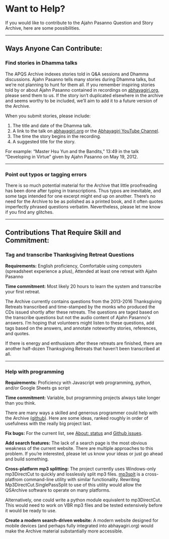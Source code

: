 <!--TITLE:Want to help?-->
<!--HTML <img src="../../pages/images/photos/Abhayagiri 20th Anniversary.jpg" alt="Preparing for Abhayagiri's 20th Anniversary Celebration" id="cover" title="Preparing for Abhayagiri's 20th Anniversary Celebration" align="bottom" width="200" border="0"/> -->
# Want to Help?
If you would like to contribute to the Ajahn Pasanno Question and Story Archive, here are some possibilities.

-----

## Ways Anyone Can Contribute:
### Find stories in Dhamma talks
The APQS Archive indexes stories told in Q&A sessions and Dhamma discussions. Ajahn Pasanno tells many stories during Dhamma talks, but we’re not planning to hunt for them all. If you remember inspiring stories told by or about Ajahn Pasanno contained in recordings on [abhayagiri.org](https://www.abhayagiri.org/talks), please send them to us. If the story isn’t duplicated elsewhere in the archive and seems worthy to be included, we’ll aim to add it to a future version of the Archive.

When you submit stories, please include:

1. The title and date of the Dhamma talk.
2. A link to the talk on [abhayagiri.org](https://www.abhayagiri.org/) or the [Abhayagiri YouTube Channel](https://www.youtube.com/channel/UCFAuQ5fmYYVv5_Dim0EQpVA).
3. The time the story begins in the recording.
4. A suggested title for the story.

For example: “Master Hsu Yun and the Bandits,” 13:49 in the talk “Developing in Virtue” given by Ajahn Pasanno on May 19, 2012.

<!--HTML<audio-chip src="https://www.abhayagiri.org/media/discs/questions/audio/talks/2012-05-19%20Master%20Hsu%20Yun%20and%20the%20Bandits.mp3" title="Master Hsu Yun and the Bandits"><a href="https://www.abhayagiri.org/media/discs/questions/audio/talks/2012-05-19%20Master%20Hsu%20Yun%20and%20the%20Bandits.mp3" download="Master Hsu Yun and the Bandits.mp3">Download audio</a> ()</audio-chip><br />-->

----

### Point out typos or tagging errors
There is so much potential material for the Archive that little proofreading has been done after typing in transcriptions. Thus typos are inevitable, and some tags intended for one excerpt might end up on another. There’s no need for the Archive to be as polished as a printed book, and it often quotes imperfectly phrased questions verbatim. Nevertheless, please let me know if you find any glitches.

-----

## Contributions That Require Skill and Commitment:
### Tag and transcribe Thanksgiving Retreat Questions
__Requirements:__ English proficiency, Comfortable using computers (spreadsheet experience a plus), Attended at least one retreat with Ajahn Pasanno

__Time commitment:__ Most likely 20 hours to learn the system and transcribe your first retreat.

The Archive currently contains questions from the 2013-2016 Thanksgiving Retreats transcribed and time-stamped by the monks who produced the CDs issued shortly after these retreats. The questions are taged based on the transcribe questions but not the audio content of Ajahn Pasanno's answers. I’m hoping that volunteers might listen to these questions, add tags based on the answers, and annotate noteworthy stories, references, and quotes.

If there is energy and enthusiasm after these retreats are finished, there are another half-dozen Thanksgiving Retreats that haven’t been transcribed at all.

----

### Help with programming
__Requirements:__ Proficiency with Javascript web programming, python, and/or Google Sheets gs script

__Time commitment:__ Variable, but programming projects always take longer than you think.

There are many ways a skilled and generous programmer could help with the Archive ([github](https://github.com/Kaccana-Bhikkhu/qs-archive)). Here are some ideas, ranked roughly in order of usefulness with the really big project last.

__Fix bugs:__ For the current list, see [About: status](../../pages/about/08_Status.html) and [Github issues](https://github.com/Kaccana-Bhikkhu/qs-archive/issues).

__Add search features:__ The lack of a search page is the most obvious weakness of the current website. There are multiple approaches to this problem. If you’re interested, please let us know your ideas or just go ahead and build something.


__Cross-platform mp3 splitting:__ The project currently uses Windows-only mp3DirectCut to quickly and losslessly split mp3 files. [mp3splt](https://mp3splt.sourceforge.net/mp3splt_page/about.php) is a cross-platfrom command-line utility with similar functionality. Rewriting Mp3DirectCut.SinglePassSplit to use of this utility would allow the QSArchive software to operate on many platforms.

Alternatively, one could write a python module equivalent to mp3DirectCut. This would need to work on VBR mp3 files and be tested extensively before it would be ready to use.

__Create a modern search-driven website:__ A modern website designed for mobile devices (and perhaps fully integrated into abhayagiri.org) would make the Archive material substantially more accessible.

